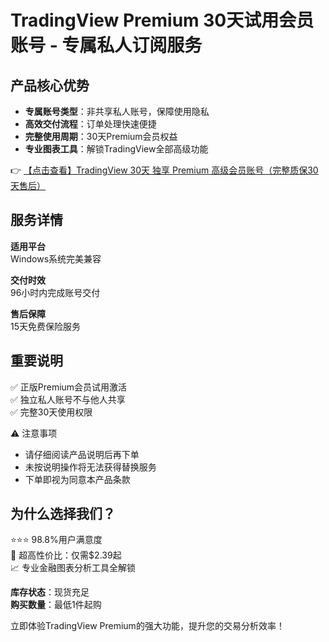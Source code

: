 # TradingView Premium 30天试用会员账号 - 专属私人订阅服务

## 产品核心优势
- **专属账号类型**：非共享私人账号，保障使用隐私
- **高效交付流程**：订单处理快速便捷
- **完整使用周期**：30天Premium会员权益
- **专业图表工具**：解锁TradingView全部高级功能

👉 [【点击查看】TradingView 30天 独享 Premium 高级会员账号（完整质保30天售后）](https://bit.ly/TradingView-Pro)

## 服务详情
**适用平台**  
Windows系统完美兼容

**交付时效**  
96小时内完成账号交付

**售后保障**  
15天免费保险服务

## 重要说明
✅ 正版Premium会员试用激活  
✅ 独立私人账号不与他人共享  
✅ 完整30天使用权限  

⚠️ 注意事项  
- 请仔细阅读产品说明后再下单  
- 未按说明操作将无法获得替换服务  
- 下单即视为同意本产品条款  

## 为什么选择我们？
⭐⭐⭐ 98.8%用户满意度  
💎 超高性价比：仅需$2.39起  
📈 专业金融图表分析工具全解锁  

**库存状态**：现货充足  
**购买数量**：最低1件起购  

立即体验TradingView Premium的强大功能，提升您的交易分析效率！